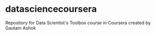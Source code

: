 # datasciencecoursera
Repository for Data Scientist's Toolbox course in Coursera created by Gautam Ashok
